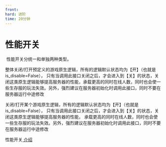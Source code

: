 ```yaml
---
front:
hard: 进阶
time: 20分钟
---
```


# 性能开关

​		性能开关分统一和单独两种类型。

​		整体关闭/打开预定义的游戏原生逻辑，所有的逻辑默认状态均为【开】（也就是is_disable=False）， 只有当调用此接口关闭之后，才会进入到【关】的状态，关闭这类原生逻辑能够提高服务器的性能，承载更高的同时在线人数，同时也会使一些生存服的玩法失效。另外，强烈建议在服务器初始化时调用此接口，同时不要在服务器运行中途修改

​		关闭/打开某个游戏原生逻辑，所有的逻辑默认状态均为【开】（也就是is_disable=False），
只有当调用此接口关闭之后，才会进入到【关】的状态，关闭这类原生逻辑能够提高服务器的性能，
承载更高的同时在线人数，同时也会使一些生存服的玩法失效。另外，强烈建议在服务器初始化时调用此接口，同时不要在服务器运行中途修改

​		性能开关<a href="../../../mcdocs/2-Apollo/4-SDK/6-大厅与游戏服API.html#性能开关" rel="noopenner"> 介绍 </a>



​




